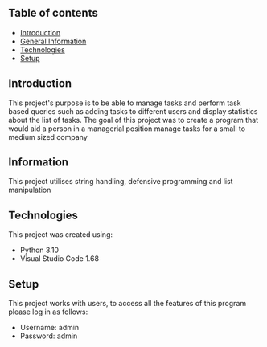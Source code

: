 
## Table of contents
* [Introduction](#introduction)
* [General Information](#information)
* [Technologies](#technologies)
* [Setup](#setup)

## Introduction
This project's purpose is to be able to manage tasks and perform task based queries such as adding tasks to different users and display statistics about the list of tasks. The goal of this project was to create a program that would aid a person in a managerial position manage tasks for a small to medium sized company

## Information
This project utilises string handling, defensive programming and list manipulation 

## Technologies
This project was created using:
* Python 3.10
* Visual Studio Code 1.68

## Setup
This project works with users, to access all the features of this program please log in as follows: 
* Username: admin
* Password: admin
